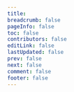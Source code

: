 ```yaml
---
title: 
breadcrumb: false
pageInfo: false
toc: false
contributors: false
editLink: false
lastUpdated: false
prev: false
next: false
comment: false
footer: false
---
```


<MyComponent />

<script setup>
import { defineComponent, h, ref, onMounted, nextTick, watch } from 'vue';
import { RemoteRunnable } from '@langchain/core/runnables/remote';

const MyComponent = defineComponent({
  setup() {
    var readCode = false;
    const inputMessage = ref('');
    const messages = ref([]);
    const loading = ref(false);
    const typingIndicator = ref(false);

    const chatHistory = ref([]);

    const inputRef = ref(null); // Referencia al cuadro de entrada

    // HISTORIAL DEL CHAT
    const clearChatHistory = () => {
      messages.value = [{ text: '¡Hola!, ¿En qué puedo ayudarte?', isUser: false }];
      chatHistory.value = [];
      localStorage.removeItem('messages');
      localStorage.removeItem('chatHistory');
    };

    // Cargar historial del chat desde localStorage
    const loadChatHistory = () => {
      const savedMessages = localStorage.getItem('messages');
      const savedChatHistory = localStorage.getItem('chatHistory');

      if (savedMessages) {
        messages.value = JSON.parse(savedMessages);
      } else {
        // Mensaje inicial si no hay historial
        messages.value = [{ text: '¡Hola!, ¿En qué puedo ayudarte?', isUser: false }];
      }

      if (savedChatHistory) {
        chatHistory.value = JSON.parse(savedChatHistory);
      }
    };

    // Guardar historial del chat en localStorage
    const saveChatHistory = () => {
      localStorage.setItem('messages', JSON.stringify(messages.value));
      localStorage.setItem('chatHistory', JSON.stringify(chatHistory.value));
    };

    onMounted(() => {
      loadChatHistory();

      // Observar cambios en los mensajes para el guardado automático
      watch(messages, saveChatHistory, { deep: true });
      watch(chatHistory, saveChatHistory, { deep: true });
    });
    // FIN - HISTORIAL DEL CHAT

    // BOTÓN PARA COPIAR EL CÓDIGO DE LOS EJEMPLOS XML Y JSON
    function copyCode(button) {
      const codeElement = button.parentElement.querySelector("code");

      if (!codeElement) {
        console.error("Code element not found!");
        return;
      }

      let textToCopy = codeElement.innerText || codeElement.textContent;

      if (!textToCopy) {
        console.error("No text found in the code element.");
        return;
      }

      textToCopy = textToCopy.replace(/\r?\n/g, '\n');

      if (navigator.clipboard && navigator.clipboard.writeText) {
        navigator.clipboard.writeText(textToCopy)
          .then(() => {
            button.textContent = "Copiado";
            button.style.color = "var(--text-color)"; 
            button.style.backgroundImage = "none";
            setTimeout(() => {
              button.textContent = "";
              button.style.color = ""; // Restaurá el color original
              button.style.backgroundImage = "var(--code-copy-icon)";
            }, 2000);
          })
          .catch(err => {
            console.error("Failed to copy text: ", err);
            alert("Failed to copy text. Please try again.");
          });
      } else {
        const textarea = document.createElement("textarea");
        textarea.value = textToCopy;
        document.body.appendChild(textarea);
        textarea.select();
        try {
          document.execCommand("copy");
          button.textContent = "Copiado";
          button.style.color = "var(--text-color)";
          button.style.backgroundImage = "none";
          setTimeout(() => {
            button.textContent = "";
            button.style.color = "";
            button.style.backgroundImage = "var(--code-copy-icon)";
          }, 2000);
        } catch (err) {
          console.error("Fallback: Failed to copy text: ", err);
          alert("Failed to copy text. Please try again.");
        }
        document.body.removeChild(textarea);
      }
    }

    const sendMessage = async () => {
      const message = inputMessage.value.trim();

      if (message === '') return;

      messages.value.push({ text: message, isUser: true });
      chatHistory.value.push({ role: "user", content: message });
      inputMessage.value = '';

      const data = {
        input: message,
        chat_history: chatHistory.value
      };
      
      const remoteChain = new RemoteRunnable({
        url: 'https://btasistentes.azurewebsites.net/API_docs'
      });

      showLoader();

      try {
        typingIndicator.value = true;

        const logStream = await remoteChain.streamEvents(data, {
          version: "v1",
          configurable: {
            user_id: '',
            usuario: '',
            asistente: ''
          },
          metadata: {
          }
        });

        let fullMessage = "";
        chatHistory.value.push({ role: "assistant", content: message }); // Placeholder para el bot
        messages.value.push({ text: "", isUser: false });
        const lastMessageIndex = chatHistory.value.length - 1;

        for await (const chunk of logStream) {
          const processedContent = processChunk(chunk);
          if (processedContent) {
            fullMessage += chunkProcess(processedContent);
            const regex = /\n/; 
            if (regex.test(processedContent)){
              fullMessage = formatMessage(fullMessage);
            }

            // Actualiza el historial de chat y el mensaje en pantalla progresivamente
            chatHistory.value[lastMessageIndex].content = fullMessage;
            messages.value[messages.value.length - 1] = {
              text: fullMessage,
              isUser: false
            };

            // Llamar al autoscroll dinámico
            scrollToBottom();
          }
          
        }
      } catch (error) {
        console.error('Error:', error);
        messages.value.push({ text: 'Error en la solicitud.', isUser: false });
      } finally {
        typingIndicator.value = false;
        hideLoader();

        // Asegurar el enfoque del cuadro de entrada
        nextTick(() => {
          const inputElement = inputRef.value;
          if (inputElement) {
            inputElement.focus();
          } else {
            console.warn("inputRef no está disponible después de la respuesta.");
            setTimeout(() => {
              if (inputRef.value) {
                inputRef.value.focus();
              }
            }, 100); // Retraso adicional para garantizar el enfoque
          }
        });

        scrollToBottom();
      }
    };

    // Funciones auxiliares para procesar mensajes
    const processChunk = (chunk) => {
      if (chunk.event === 'on_chat_model_stream') {
        return chunk.data.chunk.content;
      }
      return '';
    };

    const chunkProcess = (text) => {
      if (readCode){
        return text
          .replace(/</g, '&lt;')
          .replace(/>/g, '&gt;')
          .replace(/\|\|/g, '<br>')
          .replace(/\t/g, '&nbsp;&nbsp;&nbsp;&nbsp;');
      }
      else {
        return text
          .replace(/</g, '<')
          .replace(/>/g, '>')
          .replace(/\|\|/g, '<br>')
          .replace(/\t/g, '&nbsp;&nbsp;&nbsp;&nbsp;');

      }
    };

    const formatMessage = (message) => {
      // Procesar JSON
      let formattedMessage = message;
      
      if (!readCode) {
        // Agregar un espacio en blanco después de "por favor", ya que siempre queda pegado a la siguiente palabra
        formattedMessage = formattedMessage.replace(/(por favor\.)/gi, '$1 ');

        // Agregar un único salto de línea después de cada punteo numerado
        formattedMessage = formattedMessage.replace(/(\d+\.\s[^\n]+)/g, '$1\n');

        // Eliminar cualquier acumulación de saltos de línea (deja solo uno)
        formattedMessage = formattedMessage.replace(/\n+/g, '\n');

        // Convertir enlaces en Markdown a HTML
        const linkRegex = /\[([^\]]+)\]\((https?:\/\/[^\s)]+)\)/g;
        formattedMessage = formattedMessage.replace(linkRegex, '<a href="$2" target="_blank">$1</a>');

        // Convertir encabezados (hasta ####)
        formattedMessage = formattedMessage
          .replace(/####\s*(.+?)(?:\n|$)/g, '<h3><strong>$1</strong></h3>')
          .replace(/###\s*(.+?)(?:\n|$)/g, '<h2><strong>$1</strong></h2>')
          .replace(/##\s*(.+?)(?:\n|$)/g, '<h2><strong>$1</strong></h2>')
          .replace(/#\s*(.+?)(?:\n|$)/g, '<h1><strong>$1</strong></h1>');

        // Manejar negritas
        formattedMessage = formattedMessage.replace(/\*\*(.+?)\*\*/g, '<strong>$1</strong>');

        // Manejar listas con guiones
        formattedMessage = formattedMessage.replace(/-\s(.+?)(?:\n|$)/g, '<li>$1</li>');
        
        // Convertir saltos de línea a <br/> para HTML
        formattedMessage = formattedMessage.replace(/\n/g, '<br/>');

      }
      
      // Procesar JSON
      formattedMessage = formattedMessage.replace(/((```json)|(<div class="json-code"><code>))([\s\S]+?)/g, (match, p1, p2, p3, p4) => {
        const escapedContent = p4
          .replace(/&/g, '&') // Escapar `&`
          .replace(/</g, '<') // Escapar `<`
          .replace(/>/g, '>'); // Escapar `<`
        return `<div class="json-code"><code>${escapedContent}`;
      });

      var regex = /```xml/; 
      if (regex.test(formattedMessage)){
          console.log("leo xml")
          readCode = true
      }

      // Procesar XML
      formattedMessage = formattedMessage.replace(/```xml/g, `<div class="xml-code"><code>`);
      
      regex = /```/; 
      if (regex.test(formattedMessage)){
          console.log("fin xml")
            
          formattedMessage = formattedMessage.replace(/```/g, `</code><button class="copy-button" onclick="copyCode(this)" style="background-image: var(--code-copy-icon);" title="Copiar código"></button></div>`)
          
          readCode = false
      }

      //Estilos para el código
      formattedMessage = formattedMessage.replace(/("([^"]+)")(\s*:\s*)("[^"]*")/g, (match, key, keyName, colon, value) => {
        // Elimina las comillas iniciales y finales del valor
        const rawValue = value.slice(1, -1);

        // Verifica si el valor ya tiene el formato aplicado
        if (!rawValue.startsWith('<span class="token string">')) {
          value = `<span class="token string">"${rawValue}"</span>`;
        }

        return `${key}${colon}${value}`;
      });
      formattedMessage = formattedMessage.replace(/(?<!\<span class="token property">)(\&lt\;.*?\&gt\;)(?<!\<\/span>)/g, (match, p1, p2, p3) => {
        return `<span class="token property">${p1}</span>`;
      });
      formattedMessage = formattedMessage.replace(/(?<!<span class="token property">)"([^"]+)":(?<!<\/span>)/g, (match, p1) => {
        // `p1` es la clave JSON (sin comillas)
        return `<span class="token property">"${p1}":</span>`;
      });
      formattedMessage = formattedMessage.replace(/(?<!title)(?<!style)(?<!class)(?<!onclick)(?<!<span class="token string">)([:=]\s*?)"([^"]+)"(?<!<\/span>)/g, (match, p1, p2) => {
        return `<span class="token string">${p1}"${p2}"</span>`;
      });
      

      return formattedMessage;
    };

    const showLoader = () => {
      loading.value = true;
    };

    const hideLoader = () => {
      loading.value = false;
    };

    const scrollToBottom = () => {
      const container = document.querySelector('.chat-messages');
      if (container) container.scrollTop = container.scrollHeight;
    };

    onMounted(() => {
      window.copyCode = copyCode;
      const observer = new MutationObserver(scrollToBottom);
      const container = document.querySelector('.chat-messages');
      observer.observe(container, { childList: true });

      // Enfocar el cuadro de entrada al cargar la página
      nextTick(() => {
        if (inputRef.value) {
          inputRef.value.focus();
        } else {
          console.warn("inputRef no está disponible en onMounted.");
        }
      });
    });

    return () => [
      h('div', { class: 'chat-container' }, [
        h('button', { onClick: clearChatHistory, class: 'clear-history-button', title:"Borrar el historial actual de la conversación" }, " "),
        h('div', { class: 'chat-messages' }, 
          messages.value.map((message, index) =>
            h('div', { class: ['message', message.isUser ? 'user-message' : 'bot-message'], key: index }, [
              h('div', { innerHTML: message.text })
            ])
          ).concat(
          )
        ),
        h('div', { class: 'chat-input' }, [
          h('input', {
            ref: inputRef, // Referencia para el enfoque
            value: inputMessage.value,
            onInput: (e) => inputMessage.value = e.target.value,
            onKeydown: (e) => { if (e.key === 'Enter') sendMessage(); },
            placeholder: 'Escribe un mensaje...',
            disabled: loading.value
          }),
          h('button', { onClick: sendMessage, disabled: loading.value }, 'Enviar')
        ]),
        h('div', { id: 'loader', class: loading.value ? 'loading' : '' }, 'Loading...')
      ])
    ];
  }
});
</script>

<style>
.clear-history-button {
  position: absolute; /* Posiciona el botón en relación al contenedor */
  top: 10px; /* Espaciado desde la parte superior del contenedor */
  right: 15px; /* Espaciado desde la parte derecha del contenedor */
  z-index: 10;
  border: none;
  background-image: url("/assets/image/borrar-historial-negro.png");
  background-repeat: no-repeat; /* Evita que la imagen se repita */
  background-size: contain; /* Ajusta la imagen para que encaje dentro del botón */
  background-position: center; /* Centra la imagen */
  background-color: rgb(198, 198, 198); /* Color de fondo como respaldo */
  color: white;
  border-radius: 4rem;
  cursor: pointer;
  padding: 12px 25px;
}

.clear-history-button:hover {
  background-color: var(--theme-color-mask);
}

.clear-history-button:disabled {
  background-color: #cccccc;
  cursor: not-allowed;
}

.chat-container {
  position: relative;
  display: flex;
  flex-direction: column;
  height: 75vh;
  max-height: calc(100% - 2rem); /* Para mantener la responsividad */
  margin: 2rem auto; /* Márgenes superior e inferior iguales, centrado horizontalmente */
  border-radius: 1rem;
  overflow: hidden;
  background-color: var(--warning-bg-color);
  box-shadow: 15px 15px 15px 10px var(--card-shadow);
}

.chat-messages {
  flex: 3; /*ANTES ERA 1*/
  padding: 2rem; /*ANTES ERA 1*/
  overflow-y: auto;
  background-color: var(--bg-note-color);
}

.message {
  margin-bottom: 0.8rem;
}

.user-message {
  display: flex; /*NUEVO*/
  justify-content: end; /*NUEVO*/
  align-items: end; /*NUEVO*/
  /*background-color: #C3261F;
  color: white;*/  

  background-color: #edd6d7;
  color: #C3261F;

  align-self: flex-end;
  padding: 1rem;
  margin-bottom: 1rem;

  border-top-left-radius: 20px;
  border-top-right-radius: 20px;
  border-bottom-right-radius: 0px;
  border-bottom-left-radius: 20px;

  float: right;       
  clear: both;       
  width: fit-content;
}

.bot-message {
  background-color: var(--bg-color-secondary);
  color: var(--text-color);
  align-self: flex-start;
  padding: 1rem;
  margin-bottom: 1rem;

  border-top-left-radius: 20px;
  border-top-right-radius: 20px;
  border-bottom-right-radius: 20px;
  border-bottom-left-radius: 0px;

  float: left;       
  clear: both;       
  width: fit-content;
  line-height: 1.5; /* Ajustá el valor según lo necesites */
}

.chat-input {
  display: flex;
  padding: 1rem;
  /*border-top: 1px solid #ccc;*/
  background-color: var(--warning-bg-color);
}

.chat-input input {
  flex: 1;
  padding: 1rem;
  border: 1px solid var(--bg-color-secondary);
  border-radius: 1rem;
  outline: none;
  background-color: var(--bg-color-secondary);
  font-size: 1rem;
}

.chat-input input:disabled {
  background-color: #f7f7f7;
}

.chat-input button {
  padding: 10px 20px;
  margin-left: 10px;
  border: none;
  background-color: #C3261F;
  color: white;
  border-radius: 1rem;
  cursor: pointer;
  font-size: 1rem;
}

.chat-input button:hover {
  background-color: #ac1012;
}

.chat-input button:disabled {
  background-color: #cccccc;
  cursor: not-allowed;
}

.typing-indicator {
  display: flex;
    /* justify-content: center;
    align-items: center; */
  color: #555;
  font-style: italic;
  /*  font-size: 24px;*/
}

.typing-indicator .dot {
  animation: typing 1.5s infinite;
  /*font-size: 24px;*/
}

.typing-indicator .dot:nth-child(1) {
  animation-delay: 0s;
}

.typing-indicator .dot:nth-child(2) {
  animation-delay: 0.3s;
}

.typing-indicator .dot:nth-child(3) {
  animation-delay: 0.6s;
}

@keyframes typing {
  0% { opacity: 0; }
  50% { opacity: 1; }
  100% { opacity: 0; }
}

#loader {
  display: none;
  text-align: center;
  margin-top: 10px;
}

.loading {
  display: block;
}

.xml-code,
.json-code {
  position: relative;
  white-space: pre-wrap;
  background-color: var(--code-bg-color);
  color:var(--code-color);
  padding: 10px;
  border-radius: 1rem;
  font-family: monospace;
  border: 1px solid #ccc;
  margin: 1rem 0 1rem 0;
  display: block;
  overflow-x: auto;
  word-wrap: break-word;
  line-height: 1.2; /* Ajustá el valor según lo necesites */
}

code {
  background: none;
}

.xml-code,
.json-code code {
  display: block;
  white-space: pre-wrap;
}

.copy-button {
  position: absolute;
  top: 10px;
  right: 10px;
  padding: 5px 10px;
  min-width: 2em;  
  min-height: 2em;
  background-color: var(--code-bg-color);
  color: #003f7f;
  border: none;
  border-radius: 3px;
  cursor: pointer;
  font-size: 0.9rem;
  /*background-image: var(--code-copy-icon);*/
  background-repeat: no-repeat; /* Evita que la imagen se repita */
  background-position: center; /* Centra la imagen dentro del contenedor */
}

.copy-button:hover {
  background-color: var(--code-hl-bg-color);
}

.copy-button:active {
  background-color: #003f7f;
}

</style>
